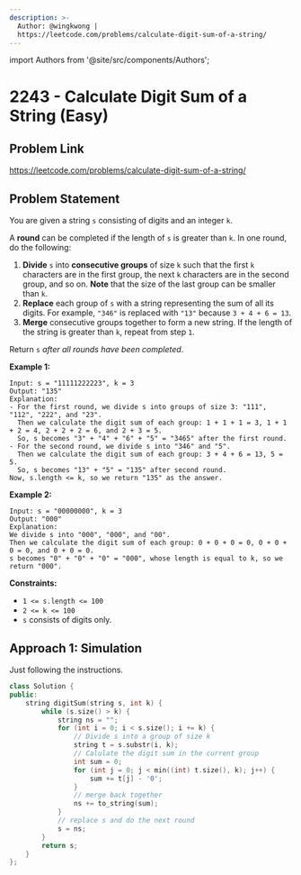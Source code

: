 ```yaml
---
description: >-
  Author: @wingkwong |
  https://leetcode.com/problems/calculate-digit-sum-of-a-string/
---
```


import Authors from '@site/src/components/Authors';

# 2243 - Calculate Digit Sum of a String (Easy)

## Problem Link

https://leetcode.com/problems/calculate-digit-sum-of-a-string/

## Problem Statement

You are given a string `s` consisting of digits and an integer `k`.

A **round** can be completed if the length of `s` is greater than `k`. In one round, do the following:

1. **Divide** `s` into **consecutive groups** of size `k` such that the first `k` characters are in the first group, the next `k` characters are in the second group, and so on. **Note** that the size of the last group can be smaller than `k`.
2. **Replace** each group of `s` with a string representing the sum of all its digits. For example, `"346"` is replaced with `"13"` because `3 + 4 + 6 = 13`.
3. **Merge** consecutive groups together to form a new string. If the length of the string is greater than `k`, repeat from step `1`.

Return `s` _after all rounds have been completed_.

**Example 1:**

```
Input: s = "11111222223", k = 3
Output: "135"
Explanation: 
- For the first round, we divide s into groups of size 3: "111", "112", "222", and "23".
  ​​​​​Then we calculate the digit sum of each group: 1 + 1 + 1 = 3, 1 + 1 + 2 = 4, 2 + 2 + 2 = 6, and 2 + 3 = 5. 
  So, s becomes "3" + "4" + "6" + "5" = "3465" after the first round.
- For the second round, we divide s into "346" and "5".
  Then we calculate the digit sum of each group: 3 + 4 + 6 = 13, 5 = 5. 
  So, s becomes "13" + "5" = "135" after second round. 
Now, s.length <= k, so we return "135" as the answer.
```

**Example 2:**

```
Input: s = "00000000", k = 3
Output: "000"
Explanation: 
We divide s into "000", "000", and "00".
Then we calculate the digit sum of each group: 0 + 0 + 0 = 0, 0 + 0 + 0 = 0, and 0 + 0 = 0. 
s becomes "0" + "0" + "0" = "000", whose length is equal to k, so we return "000".
```

**Constraints:**

* `1 <= s.length <= 100`
* `2 <= k <= 100`
* `s` consists of digits only.

## Approach 1: Simulation

Just following the instructions.

<Authors names="@wingkwong"/>

```cpp
class Solution {
public:
    string digitSum(string s, int k) {
        while (s.size() > k) {
            string ns = "";
            for (int i = 0; i < s.size(); i += k) {
                // Divide s into a group of size k
                string t = s.substr(i, k);
                // Calulate the digit sum in the current group
                int sum = 0;
                for (int j = 0; j < min((int) t.size(), k); j++) {
                    sum += t[j] - '0';
                }
                // merge back together
                ns += to_string(sum);
            }
            // replace s and do the next round
            s = ns;
        }
        return s;
    }
};
```
